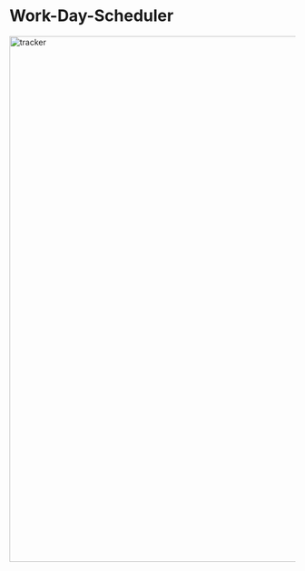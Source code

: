 # Work-Day-Scheduler

<img width="925" alt="tracker" src="https://user-images.githubusercontent.com/78096972/114178364-ed67f500-993d-11eb-9fd6-d84d13ad6850.PNG">
